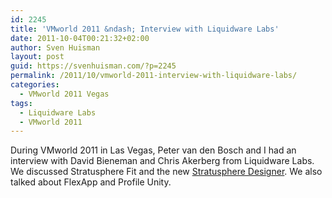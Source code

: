 ```yaml
---
id: 2245
title: 'VMworld 2011 &ndash; Interview with Liquidware Labs'
date: 2011-10-04T00:21:32+02:00
author: Sven Huisman
layout: post
guid: https://svenhuisman.com/?p=2245
permalink: /2011/10/vmworld-2011-interview-with-liquidware-labs/
categories:
  - VMworld 2011 Vegas
tags:
  - Liquidware Labs
  - VMworld 2011
---
```

During VMworld 2011 in Las Vegas, Peter van den Bosch and I had an interview with David Bieneman and Chris Akerberg from Liquidware Labs. We discussed Stratusphere Fit and the new <a href="https://www.liquidwarelabs.com/company/pr_08302011.asp" target="_blank">Stratusphere Designer</a>. We also talked about FlexApp and Profile Unity.

<div id="scid:5737277B-5D6D-4f48-ABFC-DD9C333F4C5D:bb58b7ca-34c8-4dac-858b-fc22878cbfd0" class="wlWriterEditableSmartContent" style="margin: 0px; display: inline; float: none; padding: 0px;">
  <div>
  </div>
</div>